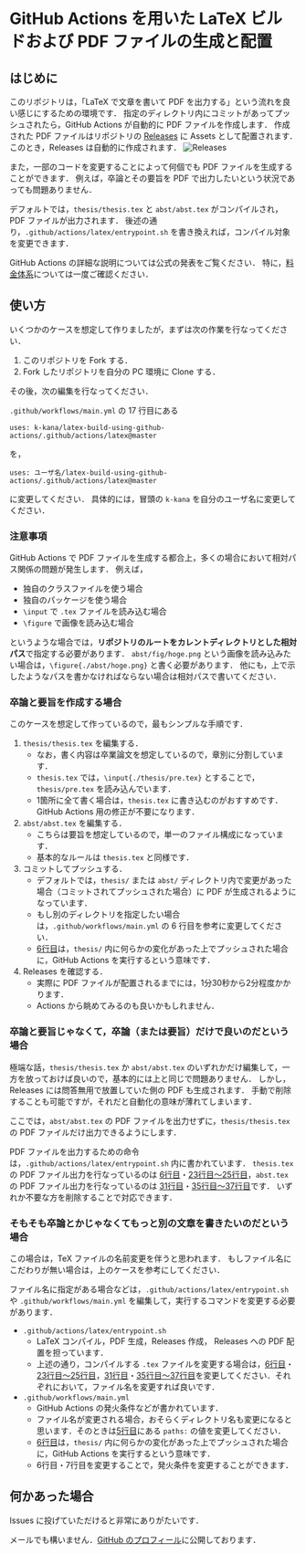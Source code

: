 # GitHub Actions を用いた LaTeX ビルドおよび PDF ファイルの生成と配置

## はじめに

このリポジトリは，「LaTeX で文章を書いて PDF を出力する」という流れを良い感じにするための環境です．
指定のディレクトリ内にコミットがあってプッシュされたら，GitHub Actions が自動的に PDF ファイルを作成します．
作成された PDF ファイルはリポジトリの [Releases](https://github.com/k-kana/latex-build-using-github-actions/releases) に Assets として配置されます．
このとき，Releases は自動的に作成されます．
![Releases](https://user-images.githubusercontent.com/20158613/73607303-b4284c80-45f7-11ea-81ba-7ea6e60a3b61.png)

また，一部のコードを変更することによって何個でも PDF ファイルを生成することができます．
例えば，卒論とその要旨を PDF で出力したいという状況であっても問題ありません．

デフォルトでは，`thesis/thesis.tex` と `abst/abst.tex` がコンパイルされ，PDF ファイルが出力されます．
後述の通り，`.github/actions/latex/entrypoint.sh` を書き換えれば，コンパイル対象を変更できます．

GitHub Actions の詳細な説明については公式の発表をご覧ください．
特に，[料金体系](https://github.com/features/actions#pricing-details)については一度ご確認ください．

## 使い方

いくつかのケースを想定して作りましたが，まずは次の作業を行なってください．

1. このリポジトリを Fork する．
2. Fork したリポジトリを自分の PC 環境に Clone する．

その後，次の編集を行なってください．

`.github/workflows/main.yml` の 17 行目にある

```
uses: k-kana/latex-build-using-github-actions/.github/actions/latex@master
``` 
を，
```
uses: ユーザ名/latex-build-using-github-actions/.github/actions/latex@master
```
に変更してください．
具体的には，冒頭の `k-kana` を自分のユーザ名に変更してください．

### 注意事項

GitHub Actions で PDF ファイルを生成する都合上，多くの場合において相対パス関係の問題が発生します．
例えば，
- 独自のクラスファイルを使う場合
- 独自のパッケージを使う場合
- `\input` で `.tex` ファイルを読み込む場合
- `\figure` で画像を読み込む場合

というような場合では，**リポジトリのルートをカレントディレクトリとした相対パス**で指定する必要があります．
`abst/fig/hoge.png` という画像を読み込みたい場合は，`\figure{./abst/hoge.png}` と書く必要があります．
他にも，上で示したようなパスを書かなければならない場合は相対パスで書いてください．

### 卒論と要旨を作成する場合

このケースを想定して作っているので，最もシンプルな手順です．


1. `thesis/thesis.tex` を編集する．
   - なお，書く内容は卒業論文を想定しているので，章別に分割しています．
   - `thesis.tex` では，`\input{./thesis/pre.tex}` とすることで，`thesis/pre.tex` を読み込んでいます．
   - 1箇所に全て書く場合は，`thesis.tex` に書き込むのがおすすめです．GitHub Actions 用の修正が不要になります．
2. `abst/abst.tex` を編集する．
   - こちらは要旨を想定しているので，単一のファイル構成になっています．
   - 基本的なルールは `thesis.tex` と同様です．
3. コミットしてプッシュする．
   - デフォルトでは，`thesis/` または `abst/` ディレクトリ内で変更があった場合（コミットされてプッシュされた場合）に PDF が生成されるようになっています．
   - もし別のディレクトリを指定したい場合は，`.github/workflows/main.yml` の 6 行目を参考に変更してください．
   - [6行目](https://github.com/k-kana/latex-build-using-github-actions/blob/0b5ca8f4331df2af6baa297aeaaaf30ebfc8ffd2/.github/workflows/main.yml#L6)は，`thesis/` 内に何らかの変化があった上でプッシュされた場合に，GitHub Actions を実行するという意味です．
4. Releases を確認する．
   - 実際に PDF ファイルが配置されるまでには，1分30秒から2分程度かかります．
   - Actions から眺めてみるのも良いかもしれません．

### 卒論と要旨じゃなくて，卒論（または要旨）だけで良いのだという場合

極端な話，`thesis/thesis.tex` か `abst/abst.tex` のいずれかだけ編集して，一方を放っておけば良いので，基本的には上と同じで問題ありません．
しかし，Releases には問答無用で放置していた側の PDF も生成されます．
手動で削除することも可能ですが，それだと自動化の意味が薄れてしまいます．

ここでは，`abst/abst.tex` の PDF ファイルを出力せずに，`thesis/thesis.tex` の PDF ファイルだけ出力できるようにします．

PDF ファイルを出力するための命令は，`.github/actions/latex/entrypoint.sh` 内に書かれています．
`thesis.tex` の PDF ファイル出力を行なっているのは [6行目](https://github.com/k-kana/latex-build-using-github-actions/blob/0b5ca8f4331df2af6baa297aeaaaf30ebfc8ffd2/.github/actions/latex/entrypoint.sh#L6)・[23行目～25行目](https://github.com/k-kana/latex-build-using-github-actions/blob/0b5ca8f4331df2af6baa297aeaaaf30ebfc8ffd2/.github/actions/latex/entrypoint.sh#L23)，`abst.tex` の PDF ファイル出力を行なっているのは [31行目](https://github.com/k-kana/latex-build-using-github-actions/blob/0b5ca8f4331df2af6baa297aeaaaf30ebfc8ffd2/.github/actions/latex/entrypoint.sh#L31)・[35行目～37行目](https://github.com/k-kana/latex-build-using-github-actions/blob/0b5ca8f4331df2af6baa297aeaaaf30ebfc8ffd2/.github/actions/latex/entrypoint.sh#L35)です．
いずれか不要な方を削除することで対応できます．

### そもそも卒論とかじゃなくてもっと別の文章を書きたいのだという場合

この場合は，TeX ファイルの名前変更を伴うと思われます．
もしファイル名にこだわりが無い場合は，上のケースを参考にしてください．

ファイル名に指定がある場合などは，`.github/actions/latex/entrypoint.sh` や `.github/workflows/main.yml` を編集して，実行するコマンドを変更する必要があります．

- `.github/actions/latex/entrypoint.sh`
  - LaTeX コンパイル，PDF 生成，Releases 作成， Releases への PDF 配置を担っています．
  - 上述の通り，コンパイルする `.tex` ファイルを変更する場合は，[6行目](https://github.com/k-kana/latex-build-using-github-actions/blob/0b5ca8f4331df2af6baa297aeaaaf30ebfc8ffd2/.github/actions/latex/entrypoint.sh#L6)・[23行目～25行目](https://github.com/k-kana/latex-build-using-github-actions/blob/0b5ca8f4331df2af6baa297aeaaaf30ebfc8ffd2/.github/actions/latex/entrypoint.sh#L23)，[31行目](https://github.com/k-kana/latex-build-using-github-actions/blob/0b5ca8f4331df2af6baa297aeaaaf30ebfc8ffd2/.github/actions/latex/entrypoint.sh#L31)・[35行目～37行目](https://github.com/k-kana/latex-build-using-github-actions/blob/0b5ca8f4331df2af6baa297aeaaaf30ebfc8ffd2/.github/actions/latex/entrypoint.sh#L35)を変更してください．それぞれにおいて，ファイル名を変更すれば良いです．
- `.github/workflows/main.yml`
  - GitHub Actions の発火条件などが書かれています．
  - ファイル名が変更される場合，おそらくディレクトリ名も変更になると思います．そのときは[5行目](https://github.com/k-kana/latex-build-using-github-actions/blob/0b5ca8f4331df2af6baa297aeaaaf30ebfc8ffd2/.github/workflows/main.yml#L5)にある `paths:` の値を変更してください．
  - [6行目](https://github.com/k-kana/latex-build-using-github-actions/blob/0b5ca8f4331df2af6baa297aeaaaf30ebfc8ffd2/.github/workflows/main.yml#L6)は，`thesis/` 内に何らかの変化があった上でプッシュされた場合に，GitHub Actions を実行するという意味です．
  - 6行目・7行目を変更することで，発火条件を変更することができます．

## 何かあった場合

Issues に投げていただけると非常にありがたいです．

メールでも構いません．[GitHub のプロフィール](https://github.com/k-kana)に公開しております．